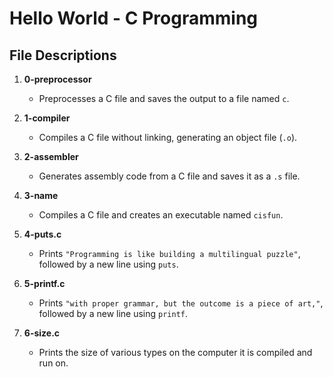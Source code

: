 Hello World - C Programming
===========================

File Descriptions
-----------------

1.  **0-preprocessor**

    -   Preprocesses a C file and saves the output to a file named `c`.
2.  **1-compiler**

    -   Compiles a C file without linking, generating an object file (`.o`).
3.  **2-assembler**

    -   Generates assembly code from a C file and saves it as a `.s` file.
4.  **3-name**

    -   Compiles a C file and creates an executable named `cisfun`.
5.  **4-puts.c**

    -   Prints `"Programming is like building a multilingual puzzle"`, followed by a new line using `puts`.
6.  **5-printf.c**

    -   Prints `"with proper grammar, but the outcome is a piece of art,"`, followed by a new line using `printf`.
7.  **6-size.c**

    -   Prints the size of various types on the computer it is compiled and run on.
